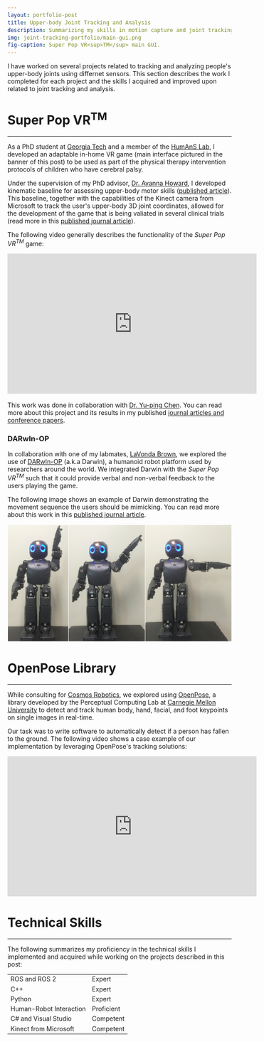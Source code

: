 ```yaml
---
layout: portfolio-post
title: Upper-body Joint Tracking and Analysis
description: Summarizing my skills in motion capture and joint tracking.
img: joint-tracking-portfolio/main-gui.png
fig-caption: Super Pop VR<sup>TM</sup> main GUI.
---
```


I have worked on several projects related to tracking and analyzing people's
upper-body joints using differnet sensors. This section describes the work I
completed for each project and the skills I acquired and improved upon related
to joint tracking and analysis.

# Super Pop VR<sup>TM</sup> <a id="headerlink" name="joint-tracking-superpop" href="#joint-tracking-superpop" title="Permalink to this headline"></a>
------------------

As a PhD student at [Georgia Tech](https://www.gatech.edu/) and a member of
the [HumAnS Lab](https://humanslab.ece.gatech.edu/), I developed an adaptable
in-home VR game (main interface pictured in the banner of this post) to be used
as part of the physical therapy intervention protocols of children who have
cerebral palsy.

Under the supervision of my PhD
advisor, [Dr. Ayanna Howard](https://www.linkedin.com/in/ayanna-howard/), I
developed kinematic baseline for assessing upper-body motor skills
([published article](https://ieeexplore.ieee.org/iel7/6919203/6926219/06926369.pdf?casa_token=mTObTmsnJjkAAAAA:gTqZCQ2aDENlc4glqKJslz29B_bahKgRaJoq5CNXgrRI_WH6lsAwt-nMky42JpQXDGVQ5V1Nsw)). This
baseline, together with the capabilities of the Kinect camera from Microsoft to
track the user's upper-body 3D joint coordinates, allowed for the development of
the game that is being valiated in several clinical trials (read more in
this
[published journal article](https://www.sciencedirect.com/science/article/abs/pii/S0894113018302679?casa_token=5n8vn_dy31gAAAAA:TMFymFH-z9F8BVhi1ExJu-qv1RfPYZjbnJd5Livebve_4VZ-isiHbx3sZElEnpQAIh2G_VReGqg)).

The following video generally describes the functionality of the *Super Pop
VR<sup>TM</sup>* game:

<div id="video-container">

<iframe width="560" height="315" src="https://www.youtube.com/embed/GvDXW54GkhM"
title="YouTube video player" frameborder="0" allow="accelerometer; autoplay;
clipboard-write; encrypted-media; gyroscope; picture-in-picture; web-share"
allowfullscreen></iframe>

</div>

This work was done in collaboration
with [Dr. Yu-ping Chen](https://www.linkedin.com/in/yu-ping-chen-20677930/). You
can read more about this project and its results in my
published
[journal articles and conference papers](https://www.sergiogarciavergara.com/pages/publications/).

### DARwIn-OP <a id="headerlink" name="joint-tracking-darwin" href="#joint-tracking-darwin" title="Permalink to this headline"></a>

In collaboration with one of my
labmates, [LaVonda Brown](https://www.linkedin.com/in/lavondabrownphd/), we
explored the use of [DARwIn-OP](https://en.wikipedia.org/wiki/DARwIn-OP) (a.k.a
Darwin), a humanoid robot platform used by researchers around the world. We
integrated Darwin with the *Super Pop VR<sup>TM</sup>* such that it could
provide verbal and non-verbal feedback to the users playing the game.

The following image shows an example of Darwin demonstrating the movement
sequence the users should be mimicking. You can read more about this work in
this
[published journal article](https://www.tandfonline.com/doi/abs/10.1080/17518423.2017.1360962?casa_token=cNTHy7bVrs8AAAAA%3AhyIlYRtXb1aRtQikILOAhHzBJSjtQGzbOsvYXTWohgMxQ5FlO1eA7asyQkU9QxDsLjUgcRWqxFKh7Q&journalCode=ipdr20).

<img src="/assets/img/joint-tracking-portfolio/darwin-sequence.png"
alt="DARwIn-OP demonstrating a movement sequence">

# OpenPose Library <a id="headerlink" name="joint-tracking-open-pose" href="#joint-tracking-open-pose" title="Permalink to this headline"></a>
------------------

While consulting for [Cosmos Robotics](https://cosmosrobotics.com/), we explored
using [OpenPose](https://github.com/CMU-Perceptual-Computing-Lab/openpose), a
library developed by the Perceptual Computing Lab
at [Carnegie Mellon University](https://www.cmu.edu/) to detect and track human body,
hand, facial, and foot keypoints on single images in real-time.

Our task was to write software to automatically detect if a person has fallen to
the ground. The following video shows a case example of our implementation by
leveraging OpenPose's tracking solutions:

<div id="video-container">

<iframe width="560" height="315" src="https://www.youtube.com/embed/dAiY0382aS8"
title="YouTube video player" frameborder="0" allow="accelerometer; autoplay;
clipboard-write; encrypted-media; gyroscope; picture-in-picture; web-share"
allowfullscreen></iframe>

</div>

# Technical Skills <a id="headerlink" name="joint-tracking-skills" href="#joint-tracking-skills" title="Permalink to this headline"></a>
------------------

The following summarizes my proficiency in the technical skills I implemented
and acquired while working on the projects described in this post:

<table>
  <tr>
    <td class="skills">ROS and ROS 2</td>
    <td>
      <div class="rating">
        <div class="line">
          <div class="tick expert">Expert</div>
        </div>
      </div>
    </td>
  </tr>
  <tr>
    <td class="skills">C++</td>
    <td>
      <div class="rating">
        <div class="line">
          <div class="tick expert">Expert</div>
        </div>
      </div>
    </td>
  </tr>
  <tr>
    <td class="skills">Python</td>
    <td>
      <div class="rating">
        <div class="line">
          <div class="tick expert">Expert</div>
        </div>
      </div>
    </td>
  </tr>
  <tr>
    <td class="skills">Human-Robot Interaction</td>
    <td>
      <div class="rating">
        <div class="line">
          <div class="tick proficient">Proficient</div>
        </div>
      </div>
    </td>
  </tr>
  <tr>
    <td class="skills">C# and Visual Studio</td>
    <td>
      <div class="rating">
        <div class="line">
          <div class="tick competent">Competent</div>
        </div>
      </div>
    </td>
  </tr>
  <tr>
    <td class="skills">Kinect from Microsoft</td>
    <td>
      <div class="rating">
        <div class="line">
          <div class="tick competent">Competent</div>
        </div>
      </div>
    </td>
  </tr>
</table>
